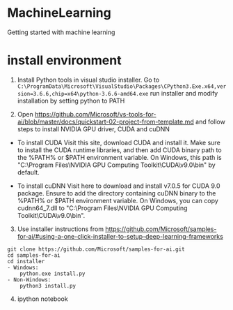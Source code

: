 # MachineLearning
Getting started with machine learning

# install environment
1. Install Python tools in visual studio installer. Go to `C:\ProgramData\Microsoft\VisualStudio\Packages\CPython3.Exe.x64,version=3.6.6,chip=x64\python-3.6.6-amd64.exe` run installer and modify installation by setting python to PATH

2. Open https://github.com/Microsoft/vs-tools-for-ai/blob/master/docs/quickstart-02-project-from-template.md and follow steps to install NVIDIA GPU driver, CUDA and cuDNN 
-   To install CUDA
    Visit this site, download CUDA and install it.
    Make sure to install the CUDA runtime libraries, and then add CUDA binary path to the %PATH% or $PATH environment variable.
    On Windows, this path is "C:\Program Files\NVIDIA GPU Computing Toolkit\CUDA\v9.0\bin" by default.
    
-   To install cuDNN
    Visit here to download and install v7.0.5 for CUDA 9.0 package.
    Ensure to add the directory containing cuDNN binary to the %PATH% or $PATH environment variable.
    On Windows, you can copy cudnn64_7.dll to "C:\Program Files\NVIDIA GPU Computing Toolkit\CUDA\v9.0\bin".

3. Use installer instructions from https://github.com/Microsoft/samples-for-ai/#using-a-one-click-installer-to-setup-deep-learning-frameworks
```
git clone https://github.com/Microsoft/samples-for-ai.git
cd samples-for-ai
cd installer
- Windows:
    python.exe install.py
- Non-Windows:
    python3 install.py
```

4. ipython notebook

